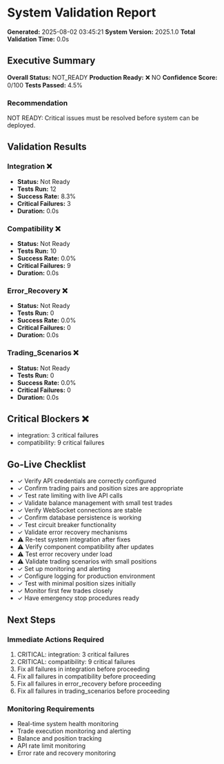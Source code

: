# System Validation Report

**Generated:** 2025-08-02 03:45:21
**System Version:** 2025.1.0
**Total Validation Time:** 0.0s

## Executive Summary

**Overall Status:** NOT_READY
**Production Ready:** ❌ NO
**Confidence Score:** 0/100
**Tests Passed:** 4.5%

### Recommendation
NOT READY: Critical issues must be resolved before system can be deployed.

## Validation Results

### Integration ❌
- **Status:** Not Ready
- **Tests Run:** 12
- **Success Rate:** 8.3%
- **Critical Failures:** 3
- **Duration:** 0.0s

### Compatibility ❌
- **Status:** Not Ready
- **Tests Run:** 10
- **Success Rate:** 0.0%
- **Critical Failures:** 9
- **Duration:** 0.0s

### Error_Recovery ❌
- **Status:** Not Ready
- **Tests Run:** 0
- **Success Rate:** 0.0%
- **Critical Failures:** 0
- **Duration:** 0.0s

### Trading_Scenarios ❌
- **Status:** Not Ready
- **Tests Run:** 0
- **Success Rate:** 0.0%
- **Critical Failures:** 0
- **Duration:** 0.0s

## Critical Blockers ❌

- integration: 3 critical failures
- compatibility: 9 critical failures

## Go-Live Checklist

- ✓ Verify API credentials are correctly configured
- ✓ Confirm trading pairs and position sizes are appropriate
- ✓ Test rate limiting with live API calls
- ✓ Validate balance management with small test trades
- ✓ Verify WebSocket connections are stable
- ✓ Confirm database persistence is working
- ✓ Test circuit breaker functionality
- ✓ Validate error recovery mechanisms
- ⚠️ Re-test system integration after fixes
- ⚠️ Verify component compatibility after updates
- ⚠️ Test error recovery under load
- ⚠️ Validate trading scenarios with small positions
- ✓ Set up monitoring and alerting
- ✓ Configure logging for production environment
- ✓ Test with minimal position sizes initially
- ✓ Monitor first few trades closely
- ✓ Have emergency stop procedures ready

## Next Steps

### Immediate Actions Required
1. CRITICAL: integration: 3 critical failures
1. CRITICAL: compatibility: 9 critical failures
1. Fix all failures in integration before proceeding
1. Fix all failures in compatibility before proceeding
1. Fix all failures in error_recovery before proceeding
1. Fix all failures in trading_scenarios before proceeding

### Monitoring Requirements
- Real-time system health monitoring
- Trade execution monitoring and alerting
- Balance and position tracking
- API rate limit monitoring
- Error rate and recovery monitoring

